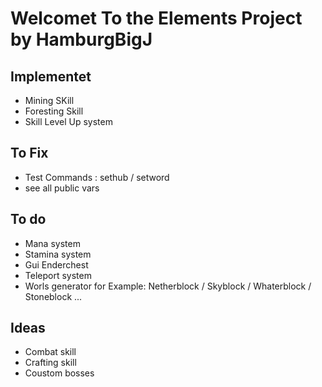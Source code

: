 # Welcomet To the Elements Project by HamburgBigJ

**Implementet**
-
- Mining SKill
- Foresting Skill
- Skill Level Up system



**To Fix**
-
- Test Commands : sethub / setword
- see all public vars


**To do**
-
- Mana system
- Stamina system
- Gui Enderchest
- Teleport system
- Worls generator for Example:  Netherblock / Skyblock / Whaterblock / Stoneblock ...

**Ideas**
- 
- Combat skill
- Crafting skill
- Coustom bosses
